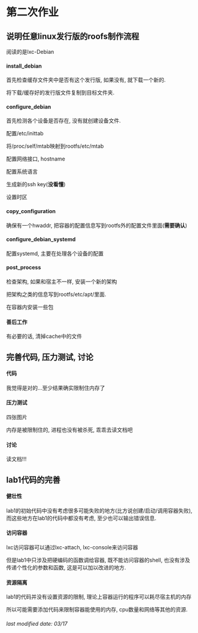 # 第二次作业

## 说明任意linux发行版的roofs制作流程

阅读的是lxc-Debian

#### install_debian

首先检查缓存文件夹中是否有这个发行版, 如果没有, 就下载一个新的.

将下载/缓存好的发行版文件复制到目标文件夹.

#### configure_debian

首先检测各个设备是否存在, 没有就创建设备文件.

配置/etc/inittab

将/proc/self/mtab映射到rootfs/etc/mtab

配置网络接口, hostname

配置系统语言

生成新的ssh key(**没看懂**)

设置时区

#### copy_configuration

确保有一个hwaddr, 把容器的配置信息写到rootfs外的配置文件里面(**需要确认**)

#### configure_debian_systemd

配置systemd, 主要在处理各个设备的配置

#### post_process

检查架构, 如果和宿主不一样, 安装一个新的架构

把架构之类的信息写到rootfs/etc/apt/里面.

在容器内安装一些包

#### 善后工作

有必要的话, 清掉cache中的文件

## 完善代码, 压力测试, 讨论

#### 代码

我觉得是对的...至少结果确实限制住内存了

#### 压力测试

四张图片

内存是被限制住的, 进程也没有被杀死, 乖乖去读文档吧

#### 讨论

读文档!!!

## lab1代码的完善

#### 健壮性

lab1的初始代码中没有考虑很多可能失败的地方(比方说创建/启动/调用容器失败),而这些地方在lab1的代码中都没有考虑, 至少也可以输出错误信息.

#### 访问容器

lxc访问容器可以通过lxc-attach, lxc-console来访问容器

但是lab1中只涉及把硬编码的函数调给容器, 既不能访问容器的shell, 也没有涉及传递个性化的参数和函数, 这是可以加以改进的地方.

#### 资源隔离

lab1的代码并没有设置资源的限制, 理论上容器运行的程序可以耗尽宿主机的内存

所以可能需要添加代码来限制容器能使用的内存, cpu数量和网络等其他的资源.

###### last modified date: 03/17
